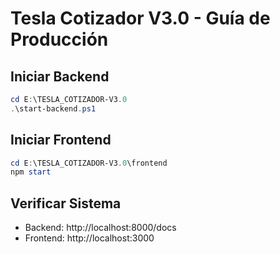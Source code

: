 # Tesla Cotizador V3.0 - Guía de Producción

## Iniciar Backend
```powershell
cd E:\TESLA_COTIZADOR-V3.0
.\start-backend.ps1
```

## Iniciar Frontend
```powershell
cd E:\TESLA_COTIZADOR-V3.0\frontend
npm start
```

## Verificar Sistema
- Backend: http://localhost:8000/docs
- Frontend: http://localhost:3000